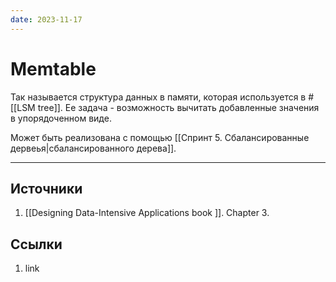```yaml
---
date: 2023-11-17
---
```

# Memtable

Так называется структура данных в памяти, которая используется в #[[LSM tree]]. Ее задача - возможность вычитать добавленные значения в упорядоченном виде.

Может быть реализована с помощью [[Спринт 5. Сбалансированные дервеья|сбалансированного дерева]].

---

## Источники

1. [[Designing Data-Intensive Applications book ]]. Chapter 3.

## Ссылки

1. link
